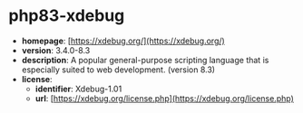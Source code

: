 # php83-xdebug

- **homepage**: [https://xdebug.org/](https://xdebug.org/)
- **version**: 3.4.0-8.3
- **description**: A popular general-purpose scripting language that is especially suited to web development. (version 8.3)
- **license**:
  - **identifier**: Xdebug-1.01
  - **url**: [https://xdebug.org/license.php](https://xdebug.org/license.php)

